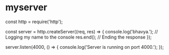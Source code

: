 # myserver
const http = require('http');

const server = http.createServer((req, res) => {
  console.log('bhavya.'); // Logging my name to the console
  res.end(); // Ending the response
});

server.listen(4000, () => {
  console.log('Server is running on port 4000.');
});
